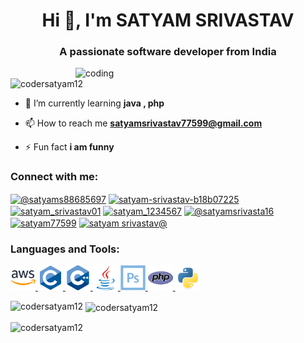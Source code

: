 <h1 align="center">Hi 👋, I'm SATYAM SRIVASTAV</h1>
<h3 align="center">A passionate software developer from India</h3>
<img align="right"alt="coding" width="400" src = "https://images.pexels.com/photos/7988087/pexels-photo-7988087.jpeg?auto=compress&cs=tinysrgb&h=750&w=1260"
<p align="left"> <img src="https://komarev.com/ghpvc/?username=codersatyam12&label=Profile%20views&color=0e75b6&style=flat" alt="codersatyam12" /> </p>

- 🌱 I’m currently learning **java , php**

- 📫 How to reach me **satyamsrivastav77599@gmail.com**

- ⚡ Fun fact **i am funny**

<h3 align="left">Connect with me:</h3>
<p align="left">
<a href="https://twitter.com/@satyams88685697" target="blank"><img align="center" src="https://raw.githubusercontent.com/rahuldkjain/github-profile-readme-generator/master/src/images/icons/Social/twitter.svg" alt="@satyams88685697" height="30" width="40" /></a>
<a href="https://linkedin.com/in/satyam-srivastav-b18b07225" target="blank"><img align="center" src="https://raw.githubusercontent.com/rahuldkjain/github-profile-readme-generator/master/src/images/icons/Social/linked-in-alt.svg" alt="satyam-srivastav-b18b07225" height="30" width="40" /></a>
<a href="https://instagram.com/satyam_srivastav01" target="blank"><img align="center" src="https://raw.githubusercontent.com/rahuldkjain/github-profile-readme-generator/master/src/images/icons/Social/instagram.svg" alt="satyam_srivastav01" height="30" width="40" /></a>
<a href="https://www.codechef.com/users/satyam_1234567" target="blank"><img align="center" src="https://cdn.jsdelivr.net/npm/simple-icons@3.1.0/icons/codechef.svg" alt="satyam_1234567" height="30" width="40" /></a>
<a href="https://www.hackerrank.com/@satyamsrivasta16" target="blank"><img align="center" src="https://raw.githubusercontent.com/rahuldkjain/github-profile-readme-generator/master/src/images/icons/Social/hackerrank.svg" alt="@satyamsrivasta16" height="30" width="40" /></a>
<a href="https://codeforces.com/profile/satyam77599" target="blank"><img align="center" src="https://raw.githubusercontent.com/rahuldkjain/github-profile-readme-generator/master/src/images/icons/Social/codeforces.svg" alt="satyam77599" height="30" width="40" /></a>
<a href="https://www.hackerearth.com/satyam srivastav@" target="blank"><img align="center" src="https://raw.githubusercontent.com/rahuldkjain/github-profile-readme-generator/master/src/images/icons/Social/hackerearth.svg" alt="satyam srivastav@" height="30" width="40" /></a>
</p>

<h3 align="left">Languages and Tools:</h3>
<p align="left"> <a href="https://aws.amazon.com" target="_blank" rel="noreferrer"> <img src="https://raw.githubusercontent.com/devicons/devicon/master/icons/amazonwebservices/amazonwebservices-original-wordmark.svg" alt="aws" width="40" height="40"/> </a> <a href="https://www.cprogramming.com/" target="_blank" rel="noreferrer"> <img src="https://raw.githubusercontent.com/devicons/devicon/master/icons/c/c-original.svg" alt="c" width="40" height="40"/> </a> <a href="https://www.w3schools.com/cpp/" target="_blank" rel="noreferrer"> <img src="https://raw.githubusercontent.com/devicons/devicon/master/icons/cplusplus/cplusplus-original.svg" alt="cplusplus" width="40" height="40"/> </a> <a href="https://www.java.com" target="_blank" rel="noreferrer"> <img src="https://raw.githubusercontent.com/devicons/devicon/master/icons/java/java-original.svg" alt="java" width="40" height="40"/> </a> <a href="https://www.photoshop.com/en" target="_blank" rel="noreferrer"> <img src="https://raw.githubusercontent.com/devicons/devicon/master/icons/photoshop/photoshop-line.svg" alt="photoshop" width="40" height="40"/> </a> <a href="https://www.php.net" target="_blank" rel="noreferrer"> <img src="https://raw.githubusercontent.com/devicons/devicon/master/icons/php/php-original.svg" alt="php" width="40" height="40"/> </a> <a href="https://www.python.org" target="_blank" rel="noreferrer"> <img src="https://raw.githubusercontent.com/devicons/devicon/master/icons/python/python-original.svg" alt="python" width="40" height="40"/> </a> </p>

<p><img align="left" src="https://github-readme-stats.vercel.app/api/top-langs?username=codersatyam12&show_icons=true&locale=en&layout=compact" alt="codersatyam12" /></p>

<p>&nbsp;<img align="center" src="https://github-readme-stats.vercel.app/api?username=codersatyam12&show_icons=true&locale=en" alt="codersatyam12" /></p>

<p><img align="center" src="https://github-readme-streak-stats.herokuapp.com/?user=codersatyam12&" alt="codersatyam12" /></p>

